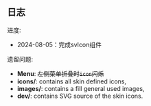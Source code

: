 ## 日志

进度:

- 2024-08-05：完成svIcon组件

遗留问题:

- **Menu**: ~~左侧菜单折叠时`icon`闪烁~~
- **icons/**: contains all skin defined icons,
- **images/**: contains a fill general used images,
- **dev/**: contains SVG source of the skin icons.
